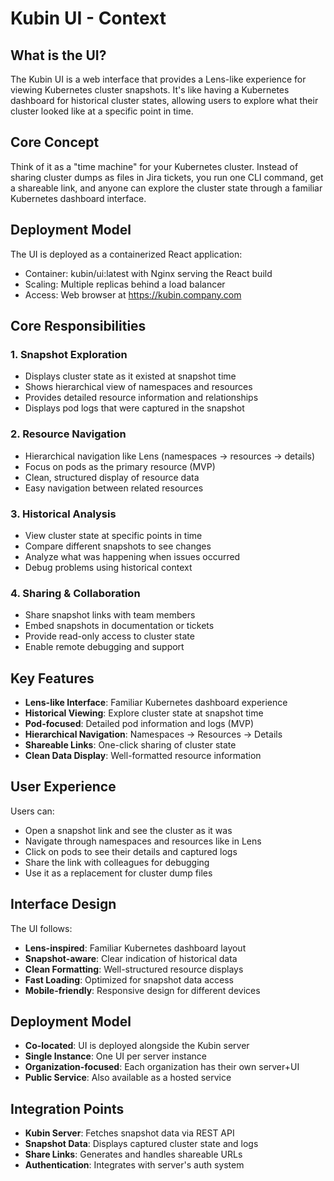 # Kubin UI - Context

## What is the UI?

The Kubin UI is a web interface that provides a Lens-like experience for viewing Kubernetes cluster snapshots. It's like having a Kubernetes dashboard for historical cluster states, allowing users to explore what their cluster looked like at a specific point in time.

## Core Concept

Think of it as a "time machine" for your Kubernetes cluster. Instead of sharing cluster dumps as files in Jira tickets, you run one CLI command, get a shareable link, and anyone can explore the cluster state through a familiar Kubernetes dashboard interface.

## Deployment Model

The UI is deployed as a containerized React application:

- Container: kubin/ui:latest with Nginx serving the React build
- Scaling: Multiple replicas behind a load balancer
- Access: Web browser at https://kubin.company.com

## Core Responsibilities

### 1. Snapshot Exploration

- Displays cluster state as it existed at snapshot time
- Shows hierarchical view of namespaces and resources
- Provides detailed resource information and relationships
- Displays pod logs that were captured in the snapshot

### 2. Resource Navigation

- Hierarchical navigation like Lens (namespaces → resources → details)
- Focus on pods as the primary resource (MVP)
- Clean, structured display of resource data
- Easy navigation between related resources

### 3. Historical Analysis

- View cluster state at specific points in time
- Compare different snapshots to see changes
- Analyze what was happening when issues occurred
- Debug problems using historical context

### 4. Sharing & Collaboration

- Share snapshot links with team members
- Embed snapshots in documentation or tickets
- Provide read-only access to cluster state
- Enable remote debugging and support

## Key Features

- **Lens-like Interface**: Familiar Kubernetes dashboard experience
- **Historical Viewing**: Explore cluster state at snapshot time
- **Pod-focused**: Detailed pod information and logs (MVP)
- **Hierarchical Navigation**: Namespaces → Resources → Details
- **Shareable Links**: One-click sharing of cluster state
- **Clean Data Display**: Well-formatted resource information

## User Experience

Users can:

- Open a snapshot link and see the cluster as it was
- Navigate through namespaces and resources like in Lens
- Click on pods to see their details and captured logs
- Share the link with colleagues for debugging
- Use it as a replacement for cluster dump files

## Interface Design

The UI follows:

- **Lens-inspired**: Familiar Kubernetes dashboard layout
- **Snapshot-aware**: Clear indication of historical data
- **Clean Formatting**: Well-structured resource displays
- **Fast Loading**: Optimized for snapshot data access
- **Mobile-friendly**: Responsive design for different devices

## Deployment Model

- **Co-located**: UI is deployed alongside the Kubin server
- **Single Instance**: One UI per server instance
- **Organization-focused**: Each organization has their own server+UI
- **Public Service**: Also available as a hosted service

## Integration Points

- **Kubin Server**: Fetches snapshot data via REST API
- **Snapshot Data**: Displays captured cluster state and logs
- **Share Links**: Generates and handles shareable URLs
- **Authentication**: Integrates with server's auth system
